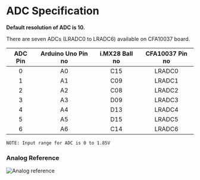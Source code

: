 # ADC Specification

**Default resolution of ADC is 10.**


There are seven ADCs (LRADC0 to LRADC6) available on CFA10037 board.

| ADC Pin | Arduino Uno Pin no | i.MX28 Ball no | CFA10037 Pin no |
| :--: | :--: | :--: |  :--: |
| 0 |  A0  |  C15  | LRADC0 |
| 1 |  A1  |  C09  | LRADC1 |
| 2 |  A2  |  C08  | LRADC2 |
| 3 |  A3  |  D09  | LRADC3 |
| 4 |  A4  |  D13  | LRADC4 |
| 5 |  A5  |  D15  | LRADC5 |
| 6 |  A6  |  C14  | LRADC6 |

```NOTE: Input range for ADC is 0 to 1.85V```

### Analog Reference
![Analog reference](../img/Analog_reference.jpg)
